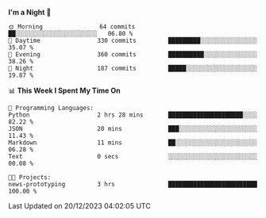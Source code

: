 <!--START_SECTION:waka-->
**I'm a Night 🦉** 

```text
🌞 Morning                64 commits          ██░░░░░░░░░░░░░░░░░░░░░░░   06.80 % 
🌆 Daytime                330 commits         █████████░░░░░░░░░░░░░░░░   35.07 % 
🌃 Evening                360 commits         ██████████░░░░░░░░░░░░░░░   38.26 % 
🌙 Night                  187 commits         █████░░░░░░░░░░░░░░░░░░░░   19.87 % 
```


📊 **This Week I Spent My Time On** 

```text
💬 Programming Languages: 
Python                   2 hrs 28 mins       █████████████████████░░░░   82.22 % 
JSON                     20 mins             ███░░░░░░░░░░░░░░░░░░░░░░   11.43 % 
Markdown                 11 mins             ██░░░░░░░░░░░░░░░░░░░░░░░   06.28 % 
Text                     0 secs              ░░░░░░░░░░░░░░░░░░░░░░░░░   00.08 % 

🐱‍💻 Projects: 
news-prototyping         3 hrs               █████████████████████████   100.00 % 
```


 Last Updated on 20/12/2023 04:02:05 UTC
<!--END_SECTION:waka-->
